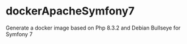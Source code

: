 # dockerApacheSymfony7
Generate a docker image based on Php 8.3.2 and Debian Bullseye for Symfony 7

